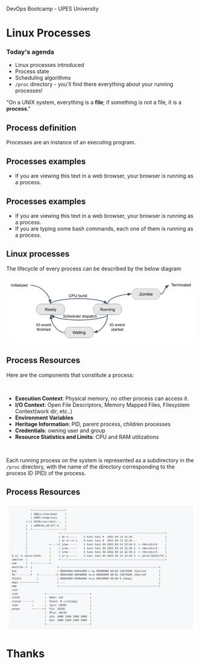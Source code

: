 [comment]: # (mdslides presentation.md --include media)

[comment]: # (THEME = white)
[comment]: # (CODE_THEME = base16/zenburn)
[comment]: # (The list of themes is at https://revealjs.com/themes/)
[comment]: # (The list of code themes is at https://highlightjs.org/)

[comment]: # (controls: true)
[comment]: # (keyboard: true)
[comment]: # (markdown: { smartypants: true })
[comment]: # (hash: false)
[comment]: # (respondToHashChanges: false)
[comment]: # (width: 1500)
[comment]: # (height: 1000)


DevOps Bootcamp - UPES University

# Linux Processes

[comment]: # (!!!)

### Today's agenda

- Linux processes introduced
- Process state
- Scheduling algorithms
- `/proc` directory - you'll find there everything about your running processes!


[comment]: # (!!!)

"On a UNIX system, everything is a **file**; if something is not a file, it is a **process**."

[comment]: # (!!!)

## Process definition

Processes are an instance of an executing program.

[comment]: # (!!!)

## Processes examples

- If you are viewing this text in a web browser, your browser is running as a process.

[comment]: # (!!! data-auto-animate)

## Processes examples

- If you are viewing this text in a web browser, your browser is running as a process.
- If you are typing some bash commands, each one of them is running as a process.

[comment]: # (!!! data-auto-animate)

## Linux processes

The lifecycle of every process can be described by the below diagram

![](media/processes.png)

[comment]: # (!!!)

## Process Resources

Here are the components that constitute a process:

<br>

- **Execution Context**: Physical memory, no other process can access it.
- **I/O Context**: Open File Descriptors, Memory Mapped Files, Filesystem Context(work dir, etc..)
- **Environment Variables**
- **Heritage Information**: PID, parent process, children processes
- **Credentials**: owning user and group
- **Resource Statistics and Limits**: CPU and RAM utilizations

<br>


Each running process on the system is represented as a subdirectory in the `/proc` directory, with the name of the directory corresponding to the process ID (PID) of the process.

[comment]: # (!!!)

## Process Resources


![](media/procresources.png)

[comment]: # (!!!)

# Thanks
[comment]: # (!!! data-background-color="aquamarine")
